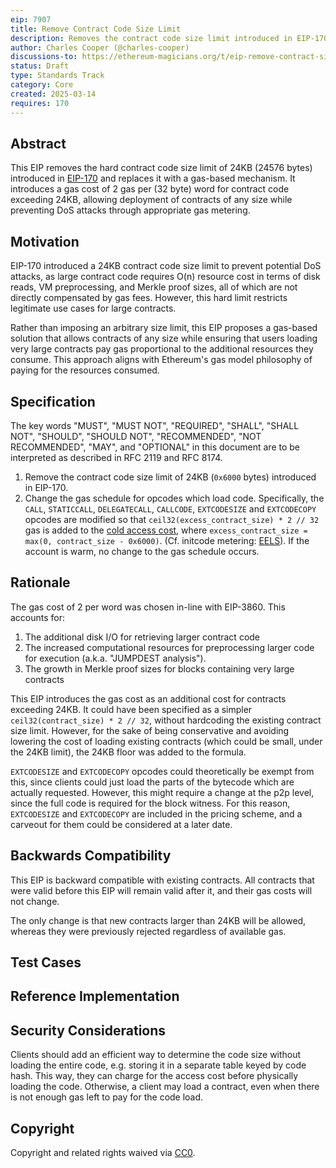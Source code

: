 ```yaml
---
eip: 7907
title: Remove Contract Code Size Limit
description: Removes the contract code size limit introduced in EIP-170 and adds a gas metering to code loading
author: Charles Cooper (@charles-cooper)
discussions-to: https://ethereum-magicians.org/t/eip-remove-contract-size-limit/23156
status: Draft
type: Standards Track
category: Core
created: 2025-03-14
requires: 170
---
```


## Abstract

This EIP removes the hard contract code size limit of 24KB (24576 bytes) introduced in [EIP-170](./eip-170.md) and replaces it with a gas-based mechanism. It introduces a gas cost of 2 gas per (32 byte) word for contract code exceeding 24KB, allowing deployment of contracts of any size while preventing DoS attacks through appropriate gas metering.

## Motivation

EIP-170 introduced a 24KB contract code size limit to prevent potential DoS attacks, as large contract code requires O(n) resource cost in terms of disk reads, VM preprocessing, and Merkle proof sizes, all of which are not directly compensated by gas fees. However, this hard limit restricts legitimate use cases for large contracts.

Rather than imposing an arbitrary size limit, this EIP proposes a gas-based solution that allows contracts of any size while ensuring that users loading very large contracts pay gas proportional to the additional resources they consume. This approach aligns with Ethereum's gas model philosophy of paying for the resources consumed.

## Specification

The key words "MUST", "MUST NOT", "REQUIRED", "SHALL", "SHALL NOT", "SHOULD", "SHOULD NOT", "RECOMMENDED", "NOT RECOMMENDED", "MAY", and "OPTIONAL" in this document are to be interpreted as described in RFC 2119 and RFC 8174.

1. Remove the contract code size limit of 24KB (`0x6000` bytes) introduced in EIP-170.
2. Change the gas schedule for opcodes which load code. Specifically, the `CALL`, `STATICCALL`, `DELEGATECALL`, `CALLCODE`, `EXTCODESIZE` and `EXTCODECOPY` opcodes are modified so that `ceil32(excess_contract_size) * 2 // 32` gas is added to the [cold access cost](https://github.com/ethereum/execution-specs/blob/1a587803e3e698407d204888b02342393f8b4fe5/src/ethereum/cancun/vm/instructions/system.py#L367), where `excess_contract_size = max(0, contract_size - 0x6000)`. (Cf. initcode metering: [EELS](https://github.com/ethereum/execution-specs/blob/1a587803e3e698407d204888b02342393f8b4fe5/src/ethereum/cancun/vm/gas.py#L269)). If the account is warm, no change to the gas schedule occurs.

## Rationale

The gas cost of 2 per word was chosen in-line with EIP-3860. This accounts for:

1. The additional disk I/O for retrieving larger contract code
2. The increased computational resources for preprocessing larger code for execution (a.k.a. "JUMPDEST analysis").
3. The growth in Merkle proof sizes for blocks containing very large contracts

This EIP introduces the gas cost as an additional cost for contracts exceeding 24KB. It could have been specified as a simpler `ceil32(contract_size) * 2 // 32`, without hardcoding the existing contract size limit. However, for the sake of being conservative and avoiding lowering the cost of loading existing contracts (which could be small, under the 24KB limit), the 24KB floor was added to the formula.

`EXTCODESIZE` and `EXTCODECOPY` opcodes could theoretically be exempt from this, since clients could just load the parts of the bytecode which are actually requested. However, this might require a change at the p2p level, since the full code is required for the block witness. For this reason, `EXTCODESIZE` and `EXTCODECOPY` are included in the pricing scheme, and a carveout for them could be considered at a later date.

## Backwards Compatibility

This EIP is backward compatible with existing contracts. All contracts that were valid before this EIP will remain valid after it, and their gas costs will not change.

The only change is that new contracts larger than 24KB will be allowed, whereas they were previously rejected regardless of available gas.

## Test Cases

## Reference Implementation

## Security Considerations

Clients should add an efficient way to determine the code size without loading the entire code, e.g. storing it in a separate table keyed by code hash. This way, they can charge for the access cost before physically loading the code. Otherwise, a client may load a contract, even when there is not enough gas left to pay for the code load.

## Copyright

Copyright and related rights waived via [CC0](../LICENSE.md).
